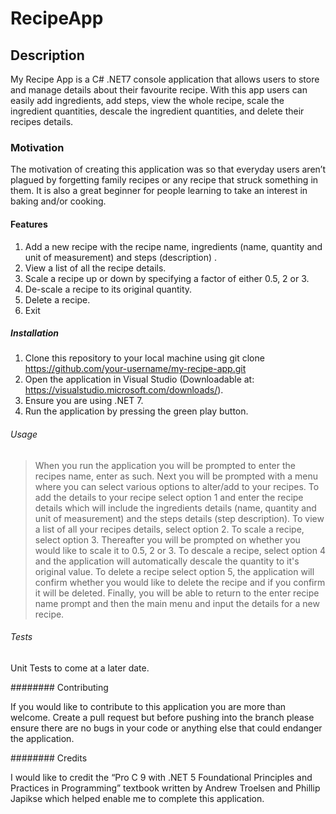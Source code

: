 # RecipeApp

## Description

My Recipe App is a C# .NET7 console application that allows users to store and manage details about their favourite recipe. With this app users can easily add ingredients, add steps, view the whole recipe, scale the ingredient quantities, descale the ingredient quantities, and delete their recipes details.

### Motivation

The motivation of creating this application was so that everyday users aren’t plagued by forgetting family recipes or any recipe that struck something in them. It is also a great beginner for people learning to take an interest in baking and/or cooking.

#### Features

1. Add a new recipe with the recipe name, ingredients (name, quantity and unit of measurement) and steps (description) .
2. View a list of all the recipe details.
3. Scale a recipe up or down by specifying a factor of either 0.5, 2 or 3.
4. De-scale a recipe to its original quantity.
5. Delete a recipe.
6. Exit

##### Installation

1. Clone this repository to your local machine using git clone https://github.com/your-username/my-recipe-app.git
2. Open the application in Visual Studio (Downloadable at: https://visualstudio.microsoft.com/downloads/).
3. Ensure you are using .NET 7.
4. Run the application by pressing the green play button.

###### Usage

>When you run the application you will be prompted to enter the recipes name, enter as such. Next you will be prompted with a menu where you can select various options to alter/add to your recipes. To add the details to your recipe select option 1 and enter the recipe details which will include the ingredients details (name, quantity and unit of measurement) and the steps details (step description). To view a list of all your recipes details, select option 2. To scale a recipe, select option 3. Thereafter you will be prompted on whether you would like to scale it to 0.5, 2 or 3.  To descale a recipe, select option 4 and the application will automatically descale the quantity to it's original value. To delete a recipe select option 5, the application will confirm whether you would like to delete the recipe and if you confirm it will be deleted. Finally, you will be able to return to the enter recipe name prompt and then the main menu and input the details for a new recipe.


###### Tests

Unit Tests to come at a later date.

######## Contributing

If you would like to contribute to this application you are more than welcome. Create a pull request but before pushing into the branch please ensure there are no bugs in your code or anything else that could endanger the application.

######## Credits

I would like to credit the “Pro C 9 with .NET 5 Foundational Principles and Practices in Programming” textbook written by Andrew Troelsen and Phillip Japikse which helped enable me to complete this application.
